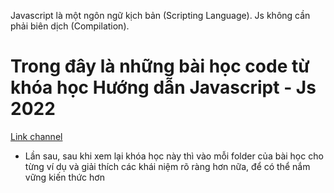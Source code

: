 Javascript là một ngôn ngữ kịch bản (Scripting Language). Js không cần phải biên dịch (Compilation).

# Trong đây là những bài học code từ khóa học Hướng dẫn Javascript - Js 2022

[Link channel](https://bom.so/elVOE7)

- Lần sau, sau khi xem lại khóa học này thì vào mỗi folder của bài học cho từng ví dụ và giải thích các khái niệm rõ ràng hơn nữa, để có thể nắm vững kiến thức hơn
